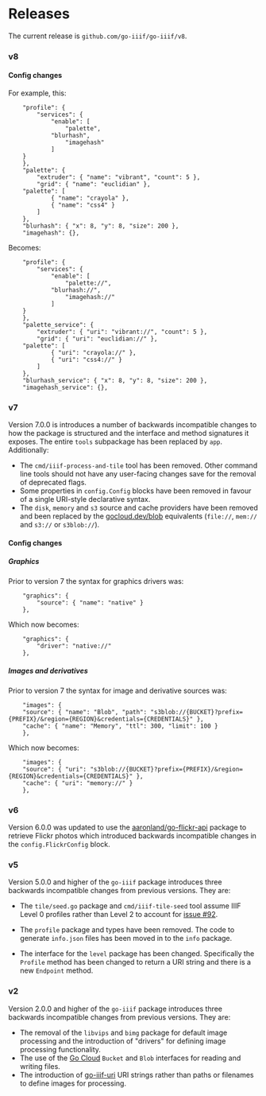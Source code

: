 # Releases

The current release is `github.com/go-iiif/go-iiif/v8`.

### v8

#### Config changes

For example, this:

```
    "profile": {
    	"services": {
		    "enable": [
		    	"palette",
			"blurhash",
		    	"imagehash"
		    ]
	}
    },
    "palette": {
    	"extruder": { "name": "vibrant", "count": 5 },
    	"grid": { "name": "euclidian" },
	"palette": [
		    { "name": "crayola" },
		    { "name": "css4" }
        ]
    },
    "blurhash": { "x": 8, "y": 8, "size": 200 },
    "imagehash": {},
```

Becomes:

```
    "profile": {
    	"services": {
		    "enable": [
		    	"palette://",
			"blurhash://",
		    	"imagehash://"
		    ]
	}
    },
    "palette_service": {
    	"extruder": { "uri": "vibrant://", "count": 5 },
    	"grid": { "uri": "euclidian://" },
	"palette": [
		    { "uri": "crayola://" },
		    { "uri": "css4://" }
        ]
    },
    "blurhash_service": { "x": 8, "y": 8, "size": 200 },
    "imagehash_service": {},
```

### v7

Version 7.0.0 is introduces a number of backwards incompatible changes to how the package is structured and the interface and method signatures it exposes. The entire `tools` subpackage has been replaced by `app`. Additionally:

* The `cmd/iiif-process-and-tile` tool has been removed. Other command line tools should not have any user-facing changes save for the removal of deprecated flags.
* Some properties in `config.Config` blocks have been removed in favour of a single URI-style declarative syntax.
* The `disk`, `memory` and `s3` source and cache providers have been removed and been replaced by the [gocloud.dev/blob](#) equivalents (`file://`, `mem://` and `s3://` or `s3blob://`).

#### Config changes

##### Graphics

Prior to version 7 the syntax for graphics drivers was:

```
    "graphics": {
        "source": { "name": "native" }
    },
```

Which now becomes:

```
    "graphics": {
        "driver": "native://"
    },
```

##### Images and derivatives

Prior to version 7 the syntax for image and derivative sources was:

```
    "images": {
	"source": { "name": "Blob", "path": "s3blob://{BUCKET}?prefix={PREFIX}/&region={REGION}&credentials={CREDENTIALS}" },
	"cache": { "name": "Memory", "ttl": 300, "limit": 100 }
    },
```

Which now becomes:

```
    "images": {
	"source": { "uri": "s3blob://{BUCKET}?prefix={PREFIX}/&region={REGION}&credentials={CREDENTIALS}" },
	"cache": { "uri": "memory://" }
    },
```   

### v6

Version 6.0.0 was updated to use the [aaronland/go-flickr-api](https://github.com/aaronland/go-flickr-api) package to retrieve Flickr photos which introduced backwards incompatible changes in the `config.FlickrConfig` block.

### v5

Version 5.0.0 and higher of the `go-iiif` package introduces three backwards incompatible changes from previous versions. They are:

* The `tile/seed.go` package and `cmd/iiif-tile-seed` tool assume IIIF Level 0 profiles rather than Level 2 to account for [issue #92](https://github.com/go-iiif/go-iiif/issues/92).

* The `profile` package and types have been removed. The code to generate `info.json` files has been moved in to the `info` package.

* The interface for the `level` package has been changed. Specifically the `Profile` method has been changed to return a URI string and there is a new `Endpoint` method.

### v2

Version 2.0.0 and higher of the `go-iiif` package introduces three backwards incompatible changes from previous versions. They are:

* The removal of the `libvips` and `bimg` package for default image processing and the introduction of "drivers" for defining image processing functionality.
* The use of the [Go Cloud](https://gocloud.dev/) `Bucket` and `Blob` interfaces for reading and writing files.
* The introduction of [go-iiif-uri](https://github.com/go-iiif/go-iiif-uri) URI strings rather than paths or filenames to define images for processing.


